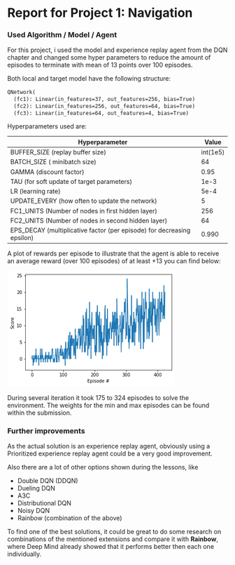 # Report for Project 1: Navigation

### Used Algorithm / Model / Agent

For this project, i used the  model and experience replay agent from the DQN chapter and changed some hyper parameters to reduce the amount of episodes to terminate with mean of 13 points over 100 episodes.  

Both local and target model have the following structure:

    QNetwork(
      (fc1): Linear(in_features=37, out_features=256, bias=True)
      (fc2): Linear(in_features=256, out_features=64, bias=True)
      (fc3): Linear(in_features=64, out_features=4, bias=True)

Hyperparameters used are:

Hyperparameter | Value
------------ | -------------
BUFFER_SIZE (replay buffer size) | int(1e5)  
BATCH_SIZE ( minibatch size) | 64     
GAMMA (discount factor) | 0.95      
TAU (for soft update of target parameters) | 1e-3 
LR (learning rate) | 5e-4               
UPDATE_EVERY (how often to update the network) | 5         
FC1_UNITS (Number of nodes in first hidden layer) | 256
FC2_UNITS (Number of nodes in second hidden layer) | 64
EPS_DECAY (multiplicative factor (per episode) for decreasing epsilon) | 0.990

A plot of rewards per episode to illustrate that the agent is able to receive an average reward (over 100 episodes) of at least +13 you can find below:

![Plot of Ep324 iteration](EP324.png)

During several iteration it took 175 to 324 episodes to solve the environment. The weights for the min and max episodes can be found within the submission.

### Further improvements

As the actual solution is an experience replay agent, obviously using a Prioritized experience replay agent could be a very good improvement.

Also there are a lot of other options shown during the lessons, like

* Double DQN (DDQN)
* Dueling DQN
* A3C
* Distributional DQN
* Noisy DQN
* Rainbow (combination of the above)

To find one of the best solutions, it could be great to do some research on combinations of the mentioned extensions and compare it with **Rainbow**, where Deep Mind already showed that it performs better then each one individually.